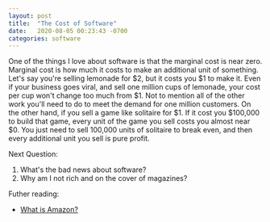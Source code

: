 ```yaml
---
layout: post
title:  "The Cost of Software"
date:   2020-08-05 00:23:43 -0700
categories: software
---
```


One of the things I love about software is that the marginal cost is near zero. Marginal cost is how much
it costs to make an additional unit of something. Let's say you're selling lemonade for $2, but it costs you $1 to make it.
Even if your business goes viral, and sell one million cups of lemonade, your cost per cup won't change too much from $1. Not to
mention all of the other work you'll need to do to meet the demand for one million customers. On the other hand, if you sell
a game like solitaire for $1. If it cost you $100,000 to build that game, every unit of the game you sell costs you almost near $0. 
You just need to sell 100,000 units of solitaire to break even, and then every additional unit you sell is pure profit. 

Next Question:
1. What's the bad news about software?
2. Why am I not rich and on the cover of magazines?


Futher reading:
- [What is Amazon?](https://zackkanter.com/2019/03/13/what-is-amazon)
